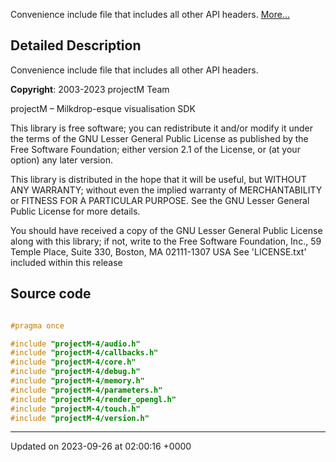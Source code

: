 Convenience include file that includes all other API headers.  [More...](#detailed-description)

## Detailed Description

Convenience include file that includes all other API headers. 

**Copyright**: 2003-2023 projectM Team


projectM &ndash; Milkdrop-esque visualisation SDK

This library is free software; you can redistribute it and/or modify it under the terms of the GNU Lesser General Public License as published by the Free Software Foundation; either version 2.1 of the License, or (at your option) any later version.

This library is distributed in the hope that it will be useful, but WITHOUT ANY WARRANTY; without even the implied warranty of MERCHANTABILITY or FITNESS FOR A PARTICULAR PURPOSE. See the GNU Lesser General Public License for more details.

You should have received a copy of the GNU Lesser General Public License along with this library; if not, write to the Free Software Foundation, Inc., 59 Temple Place, Suite 330, Boston, MA 02111-1307 USA See 'LICENSE.txt' included within this release 




## Source code

```cpp

#pragma once

#include "projectM-4/audio.h"
#include "projectM-4/callbacks.h"
#include "projectM-4/core.h"
#include "projectM-4/debug.h"
#include "projectM-4/memory.h"
#include "projectM-4/parameters.h"
#include "projectM-4/render_opengl.h"
#include "projectM-4/touch.h"
#include "projectM-4/version.h"
```


-------------------------------

Updated on 2023-09-26 at 02:00:16 +0000
